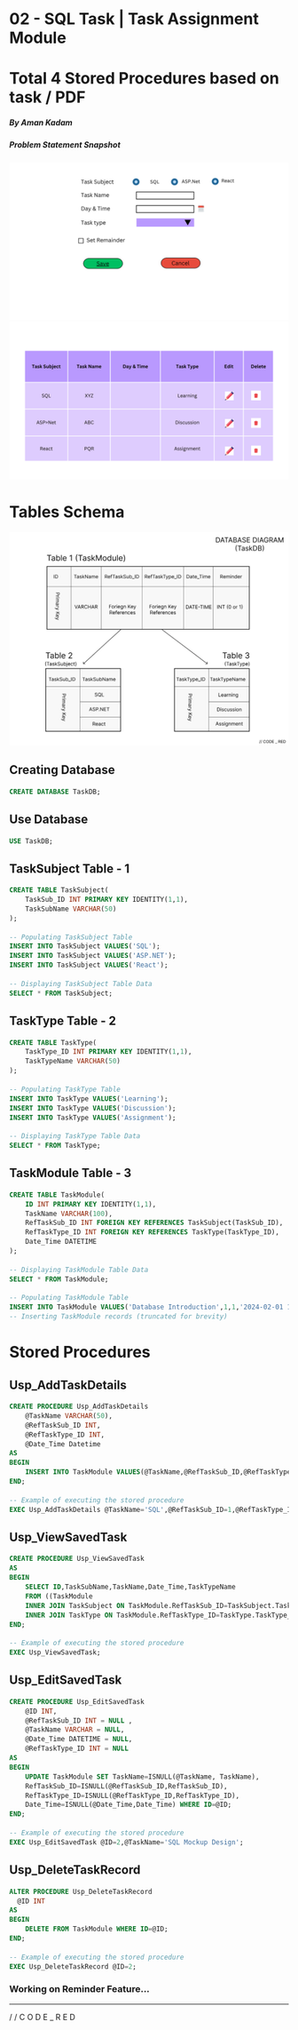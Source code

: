 # 02 - SQL Task | Task Assignment Module
# Total 4 Stored Procedures based on task / PDF
##### By Aman Kadam
##### Problem Statement Snapshot
![SS of UI](https://github.com/AmanKadam-16/Internship_Notes/blob/02-SQL-Task-%7C-Notes-%7C-Queries/Task-Practical-01.jpg)
![SS of UI](https://github.com/AmanKadam-16/Internship_Notes/blob/02-SQL-Task-%7C-Notes-%7C-Queries/Task-Practical-02.jpg)
# Tables Schema
![SS of Schema](https://github.com/AmanKadam-16/Internship_Notes/blob/02-SQL-Task-%7C-Notes-%7C-Queries/Database-Diagram.png)

## Creating Database
```sql
CREATE DATABASE TaskDB;
```

## Use Database
```sql
USE TaskDB;
```

## TaskSubject Table - 1
```sql
CREATE TABLE TaskSubject(
    TaskSub_ID INT PRIMARY KEY IDENTITY(1,1),
    TaskSubName VARCHAR(50)
);

-- Populating TaskSubject Table
INSERT INTO TaskSubject VALUES('SQL');
INSERT INTO TaskSubject VALUES('ASP.NET');
INSERT INTO TaskSubject VALUES('React');

-- Displaying TaskSubject Table Data
SELECT * FROM TaskSubject;
```

## TaskType Table - 2
```sql
CREATE TABLE TaskType(
    TaskType_ID INT PRIMARY KEY IDENTITY(1,1),
    TaskTypeName VARCHAR(50)
);

-- Populating TaskType Table
INSERT INTO TaskType VALUES('Learning');
INSERT INTO TaskType VALUES('Discussion');
INSERT INTO TaskType VALUES('Assignment');

-- Displaying TaskType Table Data
SELECT * FROM TaskType;
```

## TaskModule Table - 3
```sql
CREATE TABLE TaskModule(
    ID INT PRIMARY KEY IDENTITY(1,1),
    TaskName VARCHAR(100),
    RefTaskSub_ID INT FOREIGN KEY REFERENCES TaskSubject(TaskSub_ID),
    RefTaskType_ID INT FOREIGN KEY REFERENCES TaskType(TaskType_ID),
    Date_Time DATETIME
);

-- Displaying TaskModule Table Data
SELECT * FROM TaskModule;

-- Populating TaskModule Table
INSERT INTO TaskModule VALUES('Database Introduction',1,1,'2024-02-01 16:00:00');
-- Inserting TaskModule records (truncated for brevity)

```

# Stored Procedures

## Usp_AddTaskDetails
```sql
CREATE PROCEDURE Usp_AddTaskDetails
    @TaskName VARCHAR(50),
    @RefTaskSub_ID INT,
    @RefTaskType_ID INT,
    @Date_Time Datetime
AS
BEGIN
    INSERT INTO TaskModule VALUES(@TaskName,@RefTaskSub_ID,@RefTaskType_ID,@Date_Time)
END;

-- Example of executing the stored procedure
EXEC Usp_AddTaskDetails @TaskName='SQL',@RefTaskSub_ID=1,@RefTaskType_ID=2,@Date_Time='2024-02-10 05:30:00';
```

## Usp_ViewSavedTask
```sql
CREATE PROCEDURE Usp_ViewSavedTask
AS
BEGIN
    SELECT ID,TaskSubName,TaskName,Date_Time,TaskTypeName 
    FROM ((TaskModule
    INNER JOIN TaskSubject ON TaskModule.RefTaskSub_ID=TaskSubject.TaskSub_ID)
    INNER JOIN TaskType ON TaskModule.RefTaskType_ID=TaskType.TaskType_ID);
END;

-- Example of executing the stored procedure
EXEC Usp_ViewSavedTask;
```

## Usp_EditSavedTask
```sql
CREATE PROCEDURE Usp_EditSavedTask
    @ID INT,
    @RefTaskSub_ID INT = NULL ,
    @TaskName VARCHAR = NULL,
    @Date_Time DATETIME = NULL,
    @RefTaskType_ID INT = NULL
AS
BEGIN
    UPDATE TaskModule SET TaskName=ISNULL(@TaskName, TaskName),
    RefTaskSub_ID=ISNULL(@RefTaskSub_ID,RefTaskSub_ID),
    RefTaskType_ID=ISNULL(@RefTaskType_ID,RefTaskType_ID),
    Date_Time=ISNULL(@Date_Time,Date_Time) WHERE ID=@ID;
END;

-- Example of executing the stored procedure
EXEC Usp_EditSavedTask @ID=2,@TaskName='SQL Mockup Design';
```

## Usp_DeleteTaskRecord
```sql
ALTER PROCEDURE Usp_DeleteTaskRecord 
  @ID INT
AS
BEGIN
    DELETE FROM TaskModule WHERE ID=@ID;
END;

-- Example of executing the stored procedure
EXEC Usp_DeleteTaskRecord @ID=2;
```
### Working on Reminder Feature...
***
/ / C O D E  _  R E D
